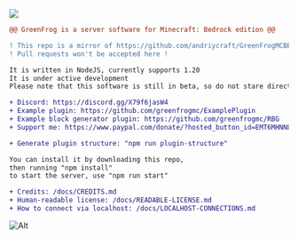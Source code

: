<img src="https://cdn.discordapp.com/icons/1027320700022825030/18452bb7b7a051ca651b2c9b2c817846.webp?size=128">

```diff
@@ GreenFrog is a server software for Minecraft: Bedrock edition @@

! This repo is a mirror of https://github.com/andriycraft/GreenFrogMCBE !
! Pull requests won't be accepted here !

It is written in NodeJS, currently supports 1.20
It is under active development
Please note that this software is still in beta, so do not stare directly at the bugs!

+ Discord: https://discord.gg/X79f6jasW4
+ Example plugin: https://github.com/greenfrogmc/ExamplePlugin
+ Example block generator plugin: https://github.com/greenfrogmc/RBG
+ Support me: https://www.paypal.com/donate/?hosted_button_id=EMT6MHNNL3KBQ

+ Generate plugin structure: "npm run plugin-structure"

You can install it by downloading this repo,
then running "npm install"
to start the server, use "npm run start"

+ Credits: /docs/CREDITS.md
+ Human-readable license: /docs/READABLE-LICENSE.md
+ How to connect via localhost: /docs/LOCALHOST-CONNECTIONS.md
```

![Alt](https://repobeats.axiom.co/api/embed/ff82e6d76083a1934305e3b40714b01604df4e92.svg "Repobeats analytics image")
